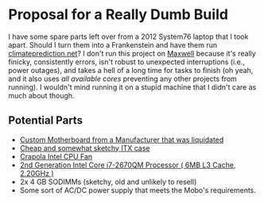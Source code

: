 Proposal for a Really Dumb Build
================================

I have some spare parts left over from a 2012 System76 laptop that I took apart. Should I turn them into a Frankenstein and have them run [climateprediction.net](https://www.climateprediction.net/)? I don't run this project on [Maxwell](Maxwell) because it's really finicky, consistently errors, isn't robust to unexpected interruptions (i.e., power outages), and takes a hell of a long time for tasks to finish (oh yeah, and it also uses *all available cores* preventing any other projects from running). I wouldn't mind running it on a stupid machine that I didn't care as much about though.



Potential Parts
---------------

-   [Custom Motherboard from a Manufacturer that was liquidated](https://www.ebay.com/itm/DFI-ITOX-CR101-D-770-CR1011-070G-G2-988B-Intel-Mini-ITX-2nd-3rd-gen-Motherboard/122917760224?hash=item1c9e782ce0:g:fjEAAOSwkV5aXjAN)
-   [Cheap and somewhat sketchy ITX case](https://smile.amazon.com/Goodisory-Fanless-Mini-itx-Chassis-Vertical/dp/B07T1HH1NK/ref=pd_sbs_147_3/134-7100864-6382563?_encoding=UTF8&pd_rd_i=B07T1HH1NK&pd_rd_r=0866d7c0-083d-48c2-919a-14f486b7ac80&pd_rd_w=DyfeW&pd_rd_wg=QT6oa&pf_rd_p=7cd8f929-4345-4bf2-a554-7d7588b3dd5f&pf_rd_r=7SG124VSQ4T59BRQVXV0&refRID=7SG124VSQ4T59BRQVXV0&th=1)
-   [Crapola Intel CPU Fan](https://smile.amazon.com/Intel-LGA115x-CPU-Heatsink-E97379-003/dp/B01MSD39CN/ref=pd_cp_147_2/134-7100864-6382563?_encoding=UTF8&pd_rd_i=B01MSD39CN&pd_rd_r=28633c78-3141-4377-9d7e-09f4bb2b1ece&pd_rd_w=E0Jox&pd_rd_wg=XZN1P&pf_rd_p=4853e837-f87a-46d4-be32-dcf86bff7a7c&pf_rd_r=9H1SQA4FMW8BW3ZCG2DZ&psc=1&refRID=9H1SQA4FMW8BW3ZCG2DZ)
-   [2nd Generation Intel Core i7-2670QM Processor ( 6MB L3 Cache, 2.20GHz )](https://ark.intel.com/content/www/us/en/ark/products/53469/intel-core-i7-2670qm-processor-6m-cache-up-to-3-10-ghz.html)
-   2x 4 GB SODIMMs (sketchy, old and unlikely to resell)
-   Some sort of AC/DC power supply that meets the Mobo's requirements.

